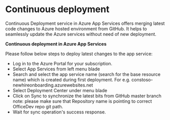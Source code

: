 # Continuous deployment

Continuous Deployment service in Azure App Services offers merging latest code changes to Azure hosted environment from GitHub. It helps to seamlessly update the Azure services without need of new deployment.

**Continuous deployment in Azure App Services**

Please follow below steps to deploy latest changes to the app service:
- Log in to the Azure Portal for your subscription.
- Select App Services from left menu blade
- Search and select the app service name (search for the base resource name) which is created during first deployment. For e.g. constoso-newhireonboarding.azurewebsites.net
- Select Deployment Center under menu blade
- Click on Sync to synchronize the latest bits from GitHub master branch
note: please make sure that Repository name is pointing to correct OfficeDev repo git path.
- Wait for sync operation's success response.